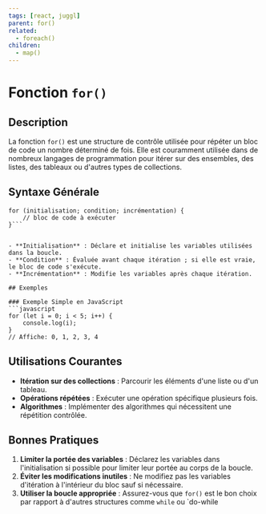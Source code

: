 ```yaml
---
tags: [react, juggl]
parent: for()
related:
  - foreach()
children:
  - map()
---
```







# Fonction `for()`

## Description
La fonction `for()` est une structure de contrôle utilisée pour répéter un bloc de code un nombre déterminé de fois. Elle est couramment utilisée dans de nombreux langages de programmation pour itérer sur des ensembles, des listes, des tableaux ou d'autres types de collections.

## Syntaxe Générale
```
for (initialisation; condition; incrémentation) {
    // bloc de code à exécuter
}```


- **Initialisation** : Déclare et initialise les variables utilisées dans la boucle.
- **Condition** : Évaluée avant chaque itération ; si elle est vraie, le bloc de code s'exécute.
- **Incrémentation** : Modifie les variables après chaque itération.

## Exemples

### Exemple Simple en JavaScript
```javascript
for (let i = 0; i < 5; i++) {
    console.log(i);
}
// Affiche: 0, 1, 2, 3, 4
```


## Utilisations Courantes

- **Itération sur des collections** : Parcourir les éléments d'une liste ou d'un tableau.
- **Opérations répétées** : Exécuter une opération spécifique plusieurs fois.
- **Algorithmes** : Implémenter des algorithmes qui nécessitent une répétition contrôlée.

## Bonnes Pratiques

1. **Limiter la portée des variables** : Déclarez les variables dans l'initialisation si possible pour limiter leur portée au corps de la boucle.
2. **Éviter les modifications inutiles** : Ne modifiez pas les variables d'itération à l'intérieur du bloc sauf si nécessaire.
3. **Utiliser la boucle appropriée** : Assurez-vous que `for()` est le bon choix par rapport à d'autres structures comme `while` ou `do-while



